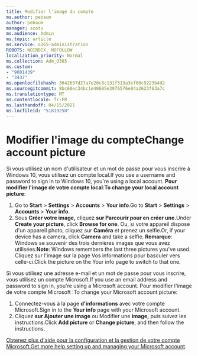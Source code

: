 ```yaml
---
title: Modifier l'image du compte
ms.author: pebaum
author: pebaum
manager: scotv
ms.audience: Admin
ms.topic: article
ms.service: o365-administration
ROBOTS: NOINDEX, NOFOLLOW
localization_priority: Normal
ms.collection: Adm_O365
ms.custom:
- "9001439"
- "3437"
ms.openlocfilehash: 3642697d27a7e20c8c131f513a3ef80c9223b4d2
ms.sourcegitcommit: 8bc60ec34bc1e40685e3976576e04a2623f63a7c
ms.translationtype: MT
ms.contentlocale: fr-FR
ms.lasthandoff: 04/15/2021
ms.locfileid: "51819258"
---
```

# <a name="change-account-picture"></a><span data-ttu-id="fb72d-102">Modifier l'image du compte</span><span class="sxs-lookup"><span data-stu-id="fb72d-102">Change account picture</span></span>

<span data-ttu-id="fb72d-103">Si vous utilisez un nom d'utilisateur et un mot de passe pour vous inscrire à Windows 10, vous utilisez un compte local.</span><span class="sxs-lookup"><span data-stu-id="fb72d-103">If you use a username and password to sign in to Windows 10, you're using a local account.</span></span> <span data-ttu-id="fb72d-104">**Pour modifier l'image de votre compte local**:</span><span class="sxs-lookup"><span data-stu-id="fb72d-104">**To change your local account picture**:</span></span>

1. <span data-ttu-id="fb72d-105">Go to **Start**  >  **Settings**  >  **Accounts**  >  **Your info**.</span><span class="sxs-lookup"><span data-stu-id="fb72d-105">Go to **Start** > **Settings** > **Accounts** > **Your info**.</span></span>
2. <span data-ttu-id="fb72d-106">Sous **Créer votre image,** cliquez **sur Parcourir pour en créer une.**</span><span class="sxs-lookup"><span data-stu-id="fb72d-106">Under **Create your picture**, click **Browse for one**.</span></span> <span data-ttu-id="fb72d-107">Ou, si votre appareil dispose d'un appareil photo, cliquez sur **Caméra** et prenez un selfie.</span><span class="sxs-lookup"><span data-stu-id="fb72d-107">Or, if your device has a camera, click **Camera** and take a selfie.</span></span> 
    <span data-ttu-id="fb72d-108">**Remarque**: Windows se souvenir des trois dernières images que vous avez utilisées.</span><span class="sxs-lookup"><span data-stu-id="fb72d-108">**Note**: Windows remembers the last three pictures you've used.</span></span> <span data-ttu-id="fb72d-109">Cliquez sur l'image sur la page Vos informations pour basculer vers celle-ci.</span><span class="sxs-lookup"><span data-stu-id="fb72d-109">Click the picture on the Your info page to switch to that one.</span></span>

<span data-ttu-id="fb72d-110">Si vous utilisez une adresse e-mail et un mot de passe pour vous inscrire, vous utilisez un compte Microsoft.</span><span class="sxs-lookup"><span data-stu-id="fb72d-110">If you use an email address and password to sign in, you're using a Microsoft account.</span></span> <span data-ttu-id="fb72d-111">Pour modifier l'image de votre compte Microsoft :</span><span class="sxs-lookup"><span data-stu-id="fb72d-111">To change your Microsoft account picture:</span></span>

1. <span data-ttu-id="fb72d-112">Connectez-vous à la page **d'informations** avec votre compte Microsoft.</span><span class="sxs-lookup"><span data-stu-id="fb72d-112">Sign in to the **Your info** page with your Microsoft account.</span></span>
2. <span data-ttu-id="fb72d-113">Cliquez **sur Ajouter une image** ou Modifier une **image,** puis suivez les instructions.</span><span class="sxs-lookup"><span data-stu-id="fb72d-113">Click **Add picture** or **Change picture**, and then follow the instructions.</span></span>

<span data-ttu-id="fb72d-114">[Obtenez plus d'aide pour la configuration et la gestion de votre compte Microsoft.](https://support.microsoft.com/products/microsoft-account?category=manage-account)</span><span class="sxs-lookup"><span data-stu-id="fb72d-114">[Get more help setting up and managing your Microsoft account](https://support.microsoft.com/products/microsoft-account?category=manage-account).</span></span>

